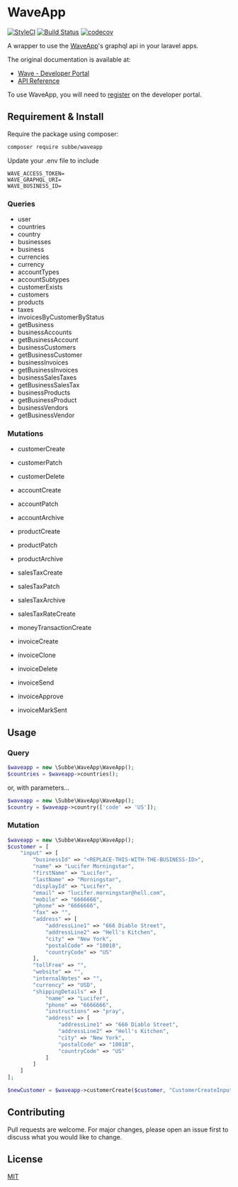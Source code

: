 # WaveApp

[![StyleCI](https://github.styleci.io/repos/254832967/shield?style=flat&branch=master)](https://github.styleci.io/repos/254832967?branch=master)
[![Build Status](https://travis-ci.com/subbe/waveapp.svg?branch=master)](https://travis-ci.com/subbe/waveapp)
[![codecov](https://codecov.io/gh/subbe/waveapp/branch/master/graph/badge.svg)](https://codecov.io/gh/subbe/waveapp)

A wrapper to use the [WaveApp][wave-app]'s graphql api in your laravel apps.

The original documentation is available at: 
- [Wave - Developer Portal][wave-documentation-url]
- [API Reference][wave-api-schema]

To use WaveApp, you will need to [register][wave-create-an-app] on the developer portal.


## Requirement & Install
Require the package using composer:
```bash
composer require subbe/waveapp
```

Update your .env file to include 
```
WAVE_ACCESS_TOKEN=
WAVE_GRAPHQL_URI=
WAVE_BUSINESS_ID=
```

### Queries

- user
- countries
- country
- businesses
- business
- currencies
- currency
- accountTypes
- accountSubtypes
- customerExists
- customers
- products
- taxes
- invoicesByCustomerByStatus
- getBusiness
- businessAccounts
- getBusinessAccount
- businessCustomers
- getBusinessCustomer
- businessInvoices
- getBusinessInvoices
- businessSalesTaxes
- getBusinessSalesTax
- businessProducts
- getBusinessProduct
- businessVendors
- getBusinessVendor

### Mutations

- customerCreate
- customerPatch
- customerDelete

- accountCreate
- accountPatch
- accountArchive

- productCreate
- productPatch
- productArchive

- salesTaxCreate
- salesTaxPatch
- salesTaxArchive
- salesTaxRateCreate

- moneyTransactionCreate

- invoiceCreate
- invoiceClone
- invoiceDelete
- invoiceSend
- invoiceApprove
- invoiceMarkSent

## Usage

### Query
```php
$waveapp = new \Subbe\WaveApp\WaveApp();
$countries = $waveapp->countries();
```

or, with parameters...
```php
$waveapp = new \Subbe\WaveApp\WaveApp();
$country = $waveapp->country(['code' => 'US']);
```

### Mutation
```php
$waveapp = new \Subbe\WaveApp\WaveApp();
$customer = [
    "input" => [
        "businessId" => "<REPLACE-THIS-WITH-THE-BUSINESS-ID>",
        "name" => "Lucifer Morningstar",
        "firstName" => "Lucifer",
        "lastName" => "Morningstar",
        "displayId" => "Lucifer",
        "email" => "lucifer.morningstar@hell.com",
        "mobile" => "6666666",
        "phone" => "6666666",
        "fax" => "",
        "address" => [
            "addressLine1" => "666 Diablo Street",
            "addressLine2" => "Hell's Kitchen",
            "city" => "New York",
            "postalCode" => "10018",
            "countryCode" => "US"
        ],
        "tollFree" => "",
        "website" => "",
        "internalNotes" => "",
        "currency" => "USD",
        "shippingDetails" => [
            "name" => "Lucifer",
            "phone" => "6666666",
            "instructions" => "pray",
            "address" => [
                "addressLine1" => "666 Diablo Street",
                "addressLine2" => "Hell's Kitchen",
                "city" => "New York",
                "postalCode" => "10018",
                "countryCode" => "US"
            ]
        ]
    ] 
];

$newCustomer = $waveapp->customerCreate($customer, "CustomerCreateInput");
```

## Contributing
Pull requests are welcome. For major changes, please open an issue first to discuss what you would like to change.

## License
[MIT](./LICENSE.md)

[wave-app]: https://www.waveapps.com/
[wave-documentation-url]: https://developer.waveapps.com/hc/en-us/categories/360001114072
[wave-api-schema]: https://developer.waveapps.com/hc/en-us/articles/360019968212-API-Reference
[wave-create-an-app]: https://developer.waveapps.com/hc/en-us/sections/360003012132-Create-an-App

